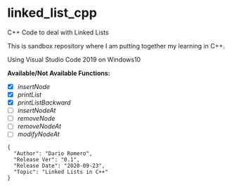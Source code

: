 # linked_list_cpp
<p>C++ Code to deal with Linked Lists</p>
<p>This is sandbox repository where I am putting together my learning in C++.</p>
<p>Using Visual Studio Code 2019 on Windows10</p>

**Available/Not Available Functions:**
- [x] _insertNode_
- [x] _printList_
- [x] _printListBackward_
- [ ] _insertNodeAt_
- [ ] _removeNode_
- [ ] _removeNodeAt_
- [ ] _modifyNodeAt_

```
{
  "Author": "Dario Romero",
  "Release Ver": "0.1",
  "Release Date": "2020-09-23",
  "Topic": "Linked Lists in C++"
}
```
